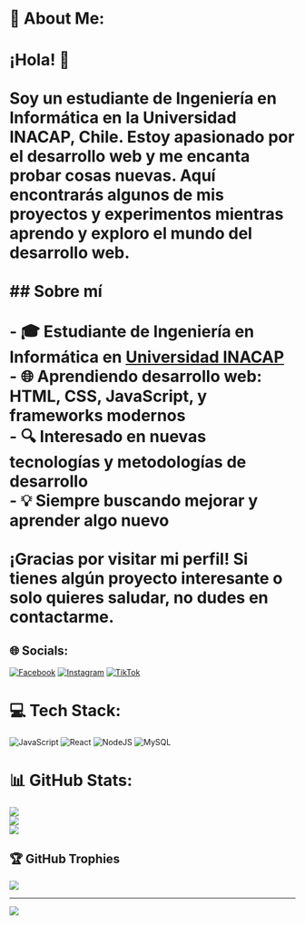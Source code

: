 # 💫 About Me:
# ¡Hola! 👋<br><br>Soy un estudiante de Ingeniería en Informática en la Universidad INACAP, Chile. Estoy apasionado por el desarrollo web y me encanta probar cosas nuevas. Aquí encontrarás algunos de mis proyectos y experimentos mientras aprendo y exploro el mundo del desarrollo web.<br><br>## Sobre mí<br><br>- 🎓 Estudiante de Ingeniería en Informática en [Universidad INACAP](https://www.inacap.cl/)<br>- 🌐 Aprendiendo desarrollo web: HTML, CSS, JavaScript, y frameworks modernos<br>- 🔍 Interesado en nuevas tecnologías y metodologías de desarrollo<br>- 💡 Siempre buscando mejorar y aprender algo nuevo<br><br>¡Gracias por visitar mi perfil! Si tienes algún proyecto interesante o solo quieres saludar, no dudes en contactarme.<br>


## 🌐 Socials:
[![Facebook](https://img.shields.io/badge/Facebook-%231877F2.svg?logo=Facebook&logoColor=white)](https://facebook.com/JuniorDamianGonzález) [![Instagram](https://img.shields.io/badge/Instagram-%23E4405F.svg?logo=Instagram&logoColor=white)](https://instagram.com/@x.chi_nno.x) [![TikTok](https://img.shields.io/badge/TikTok-%23000000.svg?logo=TikTok&logoColor=white)](https://tiktok.com/@@yuuuu_nnnn) 

# 💻 Tech Stack:
![JavaScript](https://img.shields.io/badge/javascript-%23323330.svg?style=for-the-badge&logo=javascript&logoColor=%23F7DF1E) ![React](https://img.shields.io/badge/react-%2320232a.svg?style=for-the-badge&logo=react&logoColor=%2361DAFB) ![NodeJS](https://img.shields.io/badge/node.js-6DA55F?style=for-the-badge&logo=node.js&logoColor=white) ![MySQL](https://img.shields.io/badge/mysql-4479A1.svg?style=for-the-badge&logo=mysql&logoColor=white)
# 📊 GitHub Stats:
![](https://github-readme-stats.vercel.app/api?username=YuniorGonzales&theme=gotham&hide_border=false&include_all_commits=true&count_private=true)<br/>
![](https://github-readme-streak-stats.herokuapp.com/?user=YuniorGonzales&theme=gotham&hide_border=false)<br/>
![](https://github-readme-stats.vercel.app/api/top-langs/?username=YuniorGonzales&theme=gotham&hide_border=false&include_all_commits=true&count_private=true&layout=compact)

## 🏆 GitHub Trophies
![](https://github-profile-trophy.vercel.app/?username=YuniorGonzales&theme=radical&no-frame=false&no-bg=false&margin-w=4)

---
[![](https://visitcount.itsvg.in/api?id=YuniorGonzales&icon=0&color=0)](https://visitcount.itsvg.in)

<!-- Proudly created with GPRM ( https://gprm.itsvg.in ) -->
